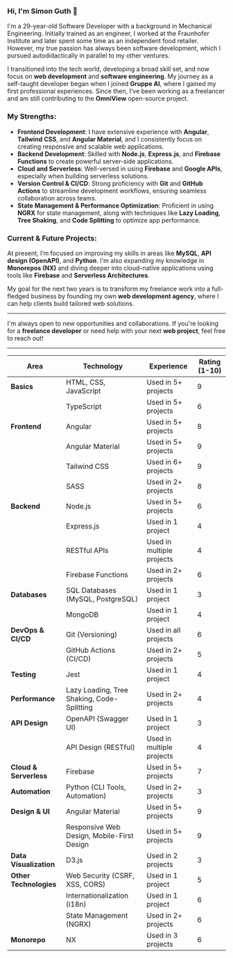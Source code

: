 ### Hi, I'm Simon Guth 👋

I'm a 29-year-old Software Developer with a background in Mechanical Engineering. Initially trained as an engineer, I worked at the Fraunhofer Institute and later spent some time as an independent food retailer. However, my true passion has always been software development, which I pursued autodidactically in parallel to my other ventures.

I transitioned into the tech world, developing a broad skill set, and now focus on **web development** and **software engineering**. My journey as a self-taught developer began when I joined **Gruppe AI**, where I gained my first professional experiences. Since then, I’ve been working as a freelancer and am still contributing to the **OmniView** open-source project.

### My Strengths:
- **Frontend Development**: I have extensive experience with **Angular**, **Tailwind CSS**, and **Angular Material**, and I consistently focus on creating responsive and scalable web applications.  
- **Backend Development**: Skilled with **Node.js**, **Express.js**, and **Firebase Functions** to create powerful server-side applications.
- **Cloud and Serverless**: Well-versed in using **Firebase** and **Google APIs**, especially when building serverless solutions.
- **Version Control & CI/CD**: Strong proficiency with **Git** and **GitHub Actions** to streamline development workflows, ensuring seamless collaboration across teams.
- **State Management & Performance Optimization**: Proficient in using **NGRX** for state management, along with techniques like **Lazy Loading**, **Tree Shaking**, and **Code Splitting** to optimize app performance.

### Current & Future Projects:
At present, I’m focused on improving my skills in areas like **MySQL**, **API design (OpenAPI)**, and **Python**. I'm also expanding my knowledge in **Monorepos (NX)** and diving deeper into cloud-native applications using tools like **Firebase** and **Serverless Architectures**.

My goal for the next two years is to transform my freelance work into a full-fledged business by founding my own **web development agency**, where I can help clients build tailored web solutions.

---

I'm always open to new opportunities and collaborations. If you're looking for a **freelance developer** or need help with your next **web project**, feel free to reach out!

---

| **Area**              | **Technology**                              | **Experience**                                     | **Rating (1-10)**      |
|-----------------------|---------------------------------------------|---------------------------------------------------|------------------------|
| **Basics**            | HTML, CSS, JavaScript                       | Used in 5+ projects                               | 9                      |
|                       | TypeScript                                  | Used in 5+ projects                               | 6                      |
| **Frontend**          | Angular                                     | Used in 5+ projects                               | 8                      |
|                       | Angular Material                            | Used in 5+ projects                               | 9                      |
|                       | Tailwind CSS                                | Used in 6+ projects                               | 9                      |
|                       | SASS                                        | Used in 2+ projects                               | 8                      |
| **Backend**           | Node.js                                     | Used in 5+ projects                               | 6                      |
|                       | Express.js                                  | Used in 1 project                                 | 4                      |
|                       | RESTful APIs                                | Used in multiple projects                         | 4                      |
|                       | Firebase Functions                          | Used in 2+ projects                               | 6                      |
| **Databases**         | SQL Databases (MySQL, PostgreSQL)           | Used in 1 project                                 | 3                      |
|                       | MongoDB                                     | Used in 1 project                                 | 4                      |
| **DevOps & CI/CD**    | Git (Versioning)                            | Used in all projects                              | 6                      |
|                       | GitHub Actions (CI/CD)                      | Used in 2+ projects                               | 5                      |
| **Testing**           | Jest                                        | Used in 1 project                                 | 4                      |
| **Performance**       | Lazy Loading, Tree Shaking, Code-Splitting  | Used in 2+ projects                               | 4                      |
| **API Design**        | OpenAPI (Swagger UI)                        | Used in 1 project                                 | 3                      |
|                       | API Design (RESTful)                        | Used in multiple projects                         | 4                      |
| **Cloud & Serverless**| Firebase                                    | Used in 5+ projects                               | 7                      |
| **Automation**        | Python (CLI Tools, Automation)              | Used in 2+ projects                               | 3                      |
| **Design & UI**       | Angular Material                            | Used in 5+ projects                               | 9                      |
|                       | Responsive Web Design, Mobile-First Design  | Used in 5+ projects                               | 9                      |
| **Data Visualization**| D3.js                                       | Used in 2 projects                                | 3                      |
| **Other Technologies**| Web Security (CSRF, XSS, CORS)              | Used in 1 project                                 | 5                      |
|                       | Internationalization (i18n)                 | Used in 1 project                                 | 6                      |
|                       | State Management (NGRX)                     | Used in 2+ projects                               | 6                      |
| **Monorepo**          | NX                                          | Used in 3 projects                                | 6                      |



